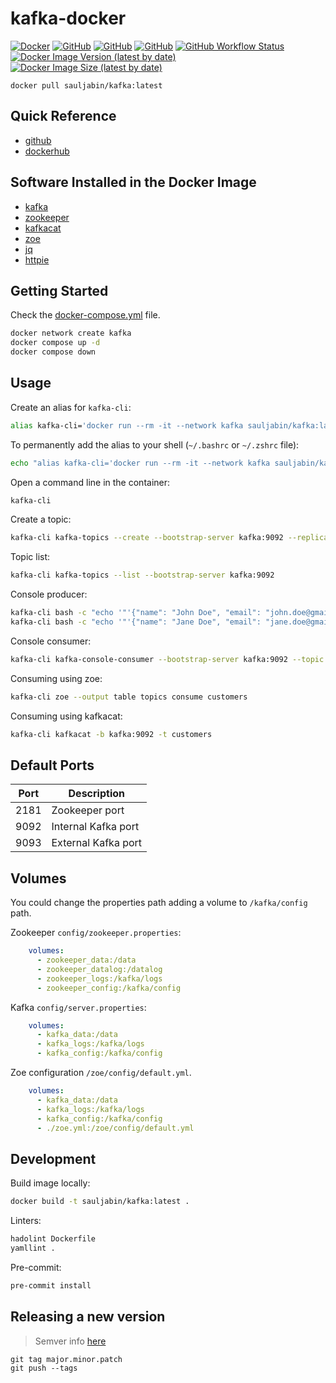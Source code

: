 # kafka-docker

<a href="https://www.docker.com/"><img alt="Docker" src="https://img.shields.io/badge/-docker-blue?logo=docker&logoColor=white"></a>
<a href="https://github.com/sauljabin/kafka-docker"><img alt="GitHub" src="https://img.shields.io/badge/status-active-brightgreen"></a>
<a href="https://github.com/sauljabin/kafka-docker"><img alt="GitHub" src="https://badges.pufler.dev/updated/sauljabin/kafka-docker?label=updated"></a>
<a href="https://github.com/sauljabin/kafka-docker/blob/main/LICENSE"><img alt="GitHub" src="https://img.shields.io/github/license/sauljabin/kafka-docker"></a>
<a href="https://github.com/sauljabin/kafka-docker/actions/workflows/main.yml"><img alt="GitHub Workflow Status" src="https://img.shields.io/github/workflow/status/sauljabin/kafka-docker/CI%20to%20Docker%20Hub"></a>
<a href="https://hub.docker.com/r/sauljabin/kafka"><img alt="Docker Image Version (latest by date)" src="https://img.shields.io/docker/v/sauljabin/kafka"></a>
<a href="https://hub.docker.com/r/sauljabin/kafka"><img alt="Docker Image Size (latest by date)" src="https://img.shields.io/docker/image-size/sauljabin/kafka"></a>

```
docker pull sauljabin/kafka:latest
```

## Quick Reference

- [github](https://github.com/sauljabin/kafka-docker)
- [dockerhub](https://hub.docker.com/r/sauljabin/kafka)

## Software Installed in the Docker Image

- [kafka](https://kafka.apache.org)
- [zookeeper](https://zookeeper.apache.org)
- [kafkacat](https://github.com/edenhill/kafkacat)
- [zoe](https://github.com/adevinta/zoe)
- [jq](https://stedolan.github.io/jq/)
- [httpie](https://httpie.org/)

## Getting Started

Check the [docker-compose.yml](docker-compose.yml) file.
```sh
docker network create kafka
docker compose up -d
docker compose down
```

## Usage

Create an alias for `kafka-cli`:
```bash
alias kafka-cli='docker run --rm -it --network kafka sauljabin/kafka:latest '
```

To permanently add the alias to your shell (`~/.bashrc` or `~/.zshrc` file):
```bash
echo "alias kafka-cli='docker run --rm -it --network kafka sauljabin/kafka:latest '" >> ~/.zshrc
```

Open a command line in the container:
```sh
kafka-cli
```

Create a topic:
```sh
kafka-cli kafka-topics --create --bootstrap-server kafka:9092 --replication-factor 1 --partitions 1 --topic customers
```

Topic list:
```sh
kafka-cli kafka-topics --list --bootstrap-server kafka:9092
```

Console producer:
```sh
kafka-cli bash -c "echo '"'{"name": "John Doe", "email": "john.doe@gmail.com"}'"' | kafka-console-producer --broker-list kafka:9092 --topic customers"
kafka-cli bash -c "echo '"'{"name": "Jane Doe", "email": "jane.doe@gmail.com"}'"' | kafka-console-producer --broker-list kafka:9092 --topic customers"
```

Console consumer:
```sh
kafka-cli kafka-console-consumer --bootstrap-server kafka:9092 --topic customers --from-beginning
```

Consuming using zoe:
```sh
kafka-cli zoe --output table topics consume customers
```

Consuming using kafkacat:
```sh
kafka-cli kafkacat -b kafka:9092 -t customers
```

## Default Ports

| Port | Description         |
| ---- | ------------------- |
| 2181 | Zookeeper port      |
| 9092 | Internal Kafka port |
| 9093 | External Kafka port |

## Volumes

You could change the properties path adding a volume to `/kafka/config` path.

Zookeeper `config/zookeeper.properties`:
```yaml
    volumes:
      - zookeeper_data:/data
      - zookeeper_datalog:/datalog
      - zookeeper_logs:/kafka/logs
      - zookeeper_config:/kafka/config
```

Kafka `config/server.properties`:
```yaml
    volumes:
      - kafka_data:/data
      - kafka_logs:/kafka/logs
      - kafka_config:/kafka/config
```

Zoe configuration `/zoe/config/default.yml`.
```yaml
    volumes:
      - kafka_data:/data
      - kafka_logs:/kafka/logs
      - kafka_config:/kafka/config
      - ./zoe.yml:/zoe/config/default.yml
```

## Development

Build image locally:
```sh
docker build -t sauljabin/kafka:latest .
```

Linters:
```sh
hadolint Dockerfile
yamllint .
```

Pre-commit:
```sh
pre-commit install
```

## Releasing a new version

> Semver info [here](https://semver.org/)

```
git tag major.minor.patch
git push --tags
```
